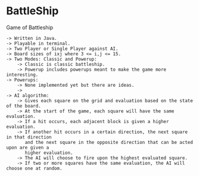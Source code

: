 # BattleShip
Game of Battleship

    -> Written in Java.
    -> Playable in terminal.
    -> Two Player or Single Player against AI.
    -> Board sizes of ixj where 3 <= i,j <= 15.
    -> Two Modes: Classic and Powerup:
        -> Classic is classic battleship.
        -> Powerup includes powerups meant to make the game more interesting.
    -> Powerups:
        -> None implemented yet but there are ideas.
        -> 
    -> AI algorithm:
        -> Gives each square on the grid and evaluation based on the state of the board.
        -> At the start of the game, each square will have the same evaluation.
        -> If a hit occurs, each adjacent block is given a higher evaluation.
        -> If another hit occurs in a certain direction, the next square in that direction
           and the next square in the opposite direction that can be acted upon are given a 
           higher evaluation.
        -> The AI will choose to fire upon the highest evaluated square.
        -> If two or more squares have the same evaluation, the AI will choose one at random.
